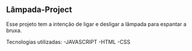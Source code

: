 ## Lâmpada-Project

Esse projeto tem a intenção de ligar e desligar a lâmpada para espantar a bruxa.

Tecnologias utilizadas:
-JAVASCRIPT
-HTML
-CSS


